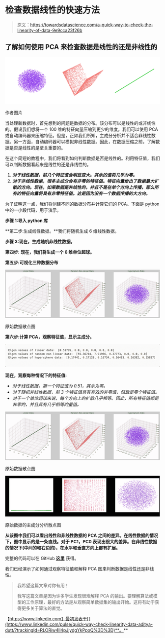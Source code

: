 # 检查数据线性的快速方法

> 原文：<https://towardsdatascience.com/a-quick-way-to-check-the-linearity-of-data-9e9cca23f26b>

## 了解如何使用 PCA 来检查数据是线性的还是非线性的

![](img/892cb28772b040126d7100b0b7f90103.png)

作者图片

当处理新数据时，首先想到的问题是数据的分布。该分布可以是线性的或非线性的。假设我们想将一个 100 维的特征向量压缩到更少的维度。我们可以使用 PCA 或自动编码器来压缩特征。但是，正如我们所知，主成分分析并不适合非线性数据。另一方面，自动编码器可以模拟非线性数据。因此，在数据压缩之前，了解数据是否是线性的是至关重要的。

在这个简短的教程中，我们将看到如何判断数据是否是线性的。利用特征值，我们可以判断数据看起来是线性的还是非线性的。

1.  ***对于线性数据，前几个特征值会明显变大。其余的值将几乎为零。***
2.  ***对于非线性数据，很多主成分会有非零的特征值。特征向量给出了数据最大扩散的方向。现在，如果数据是非线性的，并且不是在单个方向上传播，那么所有的特征向量将具有非零特征值。这是因为没有一个数据传播的大方向。***

为了证明这一点，我们将创建不同的数据分布并计算它们的 PCA。下面是 python 中的一小段代码，用于演示。

**步骤 1:导入 python 库**

**第二步:生成线性数据。**我们将随机生成 6 维线性数据。

**步骤 3:现在，生成随机非线性数据。**

**第四步:** **现在，我们将生成一个 6 维单位超球。**

**第五步:可视化三种数据分布**

![](img/fe9f50bf460bbfd8ec152c911c5d4c60.png)

原始数据散点图

**第六步:计算 PCA，观察特征值，显示主成分。**

![](img/ed3f2d152d89a682363463844dde5cfa.png)

**现在，观察每种情况下的特征值:**

*   *对于线性数据，第一个特征值为 0.51，其余为零。*
*   *对于随机非线性数据，前 3 个特征值具有有效的非零值，然后是零个特征值。*
*   *对于一个单位超球来说，每个方向上的扩散几乎相等。因此，所有特征值都是非零的，并且具有几乎相等的量值。*

![](img/fe9f50bf460bbfd8ec152c911c5d4c60.png)

原始数据散点图

![](img/f8d66403cd8eda660bcce4d33b0ce99e.png)

原始数据的主成分分析散点图

**从该图中我们可以看出线性和非线性数据的 PCA 之间的差异。在线性数据的情况下，图中显示的是一条直线。对于 PC1，PC0 表现出很大的差异。在非线性数据的情况下(中间的和右边的)，在水平和垂直方向上都有扩展。**

完整的代码可以在 GitHub [**这里**](https://github.com/AdityaDutt/PCALinearityCheck) 获得。

我们已经演示了如何通过观察特征值和解释 PCA 图来判断数据是线性还是非线性。

> 我希望这篇文章对你有用！
> 
> 我写这篇文章是因为许多学生发现很难解释 PCA 的输出。要理解算法或模型的工作原理，最好的方法是从观察简单数据集的输出开始。这将有助于获得更多关于算法的直觉。

【https://www.linkedin.com】最初发表于[](https://www.linkedin.com/pulse/quick-way-check-linearity-data-aditya-dutt/?trackingId=RLORiw4ll4pJjydgYkPpoQ%3D%3D)**。**